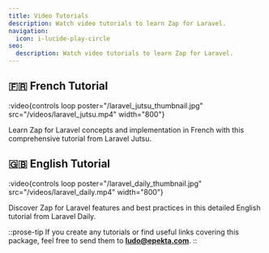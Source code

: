 ```yaml
---
title: Video Tutorials
description: Watch video tutorials to learn Zap for Laravel.
navigation:
  icon: i-lucide-play-circle
seo:
  description: Watch video tutorials to learn Zap for Laravel.
---
```


## **🇫🇷 French Tutorial**

:video{controls loop poster="/laravel_jutsu_thumbnail.jpg" src="/videos/laravel_jutsu.mp4" width="800"}

Learn Zap for Laravel concepts and implementation in French with this comprehensive tutorial from Laravel Jutsu.

## **🇬🇧 English Tutorial**

:video{controls loop poster="/laravel_daily_thumbnail.jpg" src="/videos/laravel_daily.mp4" width="800"}

Discover Zap for Laravel features and best practices in this detailed English tutorial from Laravel Daily.

::prose-tip
If you create any tutorials or find useful links covering this package, feel free to send them to **ludo@epekta.com**.
::
